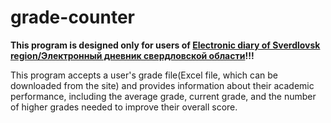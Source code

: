 # grade-counter
**This program is designed only for users of [Electronic diary of Sverdlovsk region/Электронный дневник свердловской области](https://dnevnik.egov66.ru/)!!!**

This program accepts a user's grade file(Excel file, which can be downloaded from the site) and provides information about their academic performance, including the average grade, current grade, and the number of higher grades needed to improve their overall score.
